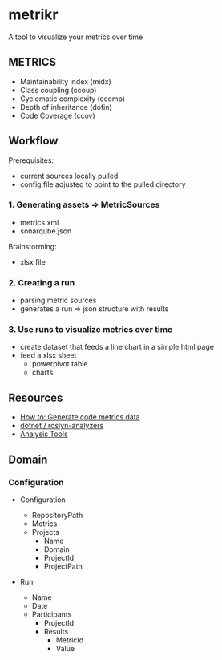 # metrikr

A tool to visualize your metrics over time

## METRICS

- Maintainability index (midx)
- Class coupling (ccoup)
- Cyclomatic complexity (ccomp)
- Depth of inheritance (dofin)
- Code Coverage (ccov)

## Workflow

Prerequisites:

- current sources locally pulled
- config file adjusted to point to the pulled directory

### 1. Generating assets => MetricSources

- metrics.xml
- sonarqube.json

Brainstorming:

- xlsx file

### 2. Creating a run

- parsing metric sources
- generates a run => json structure with results

### 3. Use runs to visualize metrics over time

- create dataset that feeds a line chart in a simple html page
- feed a xlsx sheet
  - powerpivot table
  - charts

## Resources

- [How to: Generate code metrics data](https://docs.microsoft.com/en-us/visualstudio/code-quality/how-to-generate-code-metrics-data?view=vs-2022)
- [dotnet / roslyn-analyzers](https://github.com/dotnet/roslyn-analyzers)
- [Analysis Tools](https://github.com/analysis-tools-dev/static-analysis#csharp)

## Domain

### Configuration

- Configuration
  - RepositoryPath
  - Metrics
  - Projects
    - Name
    - Domain
    - ProjectId
    - ProjectPath

- Run
  - Name
  - Date
  - Participants
    - ProjectId
    - Results
      - MetricId
      - Value
